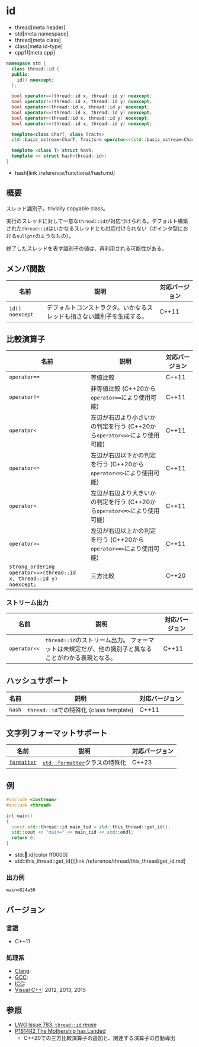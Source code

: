 # id
* thread[meta header]
* std[meta namespace]
* thread[meta class]
* class[meta id-type]
* cpp11[meta cpp]

```cpp
namespace std {
  class thread::id {
  public:
    id() noexcept;
  };

  bool operator==(thread::id x, thread::id y) noexcept;
  bool operator!=(thread::id x, thread::id y) noexcept;
  bool operator<(thread::id x, thread::id y) noexcept;
  bool operator<=(thread::id x, thread::id y) noexcept;
  bool operator>(thread::id x, thread::id y) noexcept;
  bool operator>=(thread::id x, thread::id y) noexcept;

  template<class CharT, class Traits>
  std::basic_ostream<CharT, Traits>& operator<<(std::basic_ostream<CharT, Traits>& out, thread::id id);

  template <class T> struct hash;
  template <> struct hash<thread::id>;
}
```
* hash[link /reference/functional/hash.md]

## 概要
スレッド識別子。trivially copyable class。

実行のスレッドに対して一意な`thread::id`が対応づけられる。デフォルト構築された`thread::id`はいかなるスレッドとも対応付けられない（ポインタ型における`nullptr`のようなもの）。

終了したスレッドを表す識別子の値は、再利用される可能性がある。


## メンバ関数

| 名前 | 説明 | 対応バージョン |
|-----------------|------------------------------------------------------------------------|-------|
| `id() noexcept` | デフォルトコンストラクタ。いかなるスレッドも指さない識別子を生成する。 | C++11 |


## 比較演算子

| 名前 | 説明 | 対応バージョン |
|--------------|------------------------------------|-------|
| `operator==` | 等値比較                           | C++11 |
| `operator!=` | 非等値比較 (C++20から`operator==`により使用可能)                         | C++11 |
| `operator<`  | 左辺が右辺より小さいかの判定を行う (C++20から`operator<=>`により使用可能) | C++11 |
| `operator<=` | 左辺が右辺以下かの判定を行う (C++20から`operator<=>`により使用可能)       | C++11 |
| `operator>`  | 左辺が右辺より大きいかの判定を行う (C++20から`operator<=>`により使用可能) | C++11 |
| `operator>=` | 左辺が右辺以上かの判定を行う (C++20から`operator<=>`により使用可能)       | C++11 |
| `strong_ordering operator<=>(thread::id x, thread::id y) noexcept;` | 三方比較 | C++20 |

### ストリーム出力

| 名前 | 説明 | 対応バージョン |
|--------------|-----------------------------------------------------------------------------------------------------|-------|
| `operator<<` | `thread::id`のストリーム出力。 フォーマットは未規定だが、他の識別子と異なることがわかる表現となる。 | C++11 |


## ハッシュサポート

| 名前 | 説明 | 対応バージョン |
|--------|-----------------------------------------|-------|
| `hash` | `thread::id`での特殊化 (class template) | C++11 |


## 文字列フォーマットサポート

| 名前 | 説明 | 対応バージョン |
|------|------|----------------|
| [`formatter`](id/formatter.md) | [`std::formatter`](/reference/format/formatter.md)クラスの特殊化 | C++23 |


## 例
```cpp example
#include <iostream>
#include <thread>

int main()
{
  const std::thread::id main_tid = std::this_thread::get_id();
  std::cout << "main=" << main_tid << std::endl;
  return 0;
}
```
* std::thread::id[color ff0000]
* std::this_thread::get_id()[link /reference/thread/this_thread/get_id.md]

### 出力例
```
main=824a30
```

## バージョン
### 言語
- C++11

### 処理系
- [Clang](/implementation.md#clang):
- [GCC](/implementation.md#gcc):
- [ICC](/implementation.md#icc):
- [Visual C++](/implementation.md#visual_cpp): 2012, 2013, 2015

## 参照
- [LWG Issue 783. `thread::id` reuse](http://www.open-std.org/jtc1/sc22/wg21/docs/lwg-defects.html#783)
- [P1614R2 The Mothership has Landed](https://www.open-std.org/jtc1/sc22/wg21/docs/papers/2019/p1614r2.html)
    - C++20での三方比較演算子の追加と、関連する演算子の自動導出
